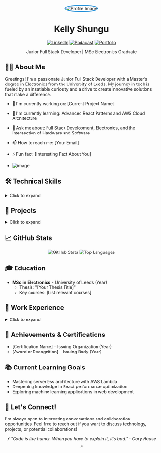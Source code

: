 <div align="center">
  <img src="/placeholder.svg?height=200&width=200" alt="Profile Image" style="border-radius: 50%; border: 3px solid #3498db;" />
  
  # Kelly Shungu
  
  [![LinkedIn](https://img.shields.io/badge/-LinkedIn-0077B5?style=for-the-badge&logo=LinkedIn&logoColor=white)](https://www.linkedin.com/in/kelly-ann-shungu/)
  [![Podacast](https://img.shields.io/badge/-Twitter-1DA1F2?style=for-the-badge&logo=Twitter&logoColor=white)](Your_Twitter_URL)
  [![Portfolio](https://img.shields.io/badge/-Portfolio-000000?style=for-the-badge&logo=About.me&logoColor=white)](Your_Portfolio_URL)

  Junior Full Stack Developer | MSc Electronics Graduate
</div>

## 👨‍💻 About Me

Greetings! I'm a passionate Junior Full Stack Developer with a Master's degree in Electronics from the University of Leeds. My journey in tech is fueled by an insatiable curiosity and a drive to create innovative solutions that make a difference.

- 🔭 I'm currently working on: [Current Project Name]
- 🌱 I'm currently learning: Advanced React Patterns and AWS Cloud Architecture
- 💬 Ask me about: Full Stack Development, Electronics, and the intersection of Hardware and Software
- 📫 How to reach me: [Your Email]
- ⚡ Fun fact: [Interesting Fact About You]

- ![image](https://github.com/user-attachments/assets/a50345a3-4775-48b9-94d7-1167cc4c8cd8)


## 🛠️ Technical Skills

<details>
<summary>Click to expand</summary>

### Languages
![JavaScript](https://img.shields.io/badge/-JavaScript-F7DF1E?style=flat-square&logo=javascript&logoColor=black)
![Python](https://img.shields.io/badge/-Python-3776AB?style=flat-square&logo=Python&logoColor=white)
![TypeScript](https://img.shields.io/badge/-TypeScript-3178C6?style=flat-square&logo=TypeScript&logoColor=white)
![HTML5](https://img.shields.io/badge/-HTML5-E34F26?style=flat-square&logo=html5&logoColor=white)
![CSS3](https://img.shields.io/badge/-CSS3-1572B6?style=flat-square&logo=css3&logoColor=white)
![Swift](https://img.shields.io/badge/-Swift-FA7343?style=flat-square&logo=Swift&logoColor=white)

### Front-End
![React](https://img.shields.io/badge/-React-61DAFB?style=flat-square&logo=react&logoColor=black)
![Next.js](https://img.shields.io/badge/-Next.js-000000?style=flat-square&logo=Next.js&logoColor=white)
![Vite](https://img.shields.io/badge/-Vite-646CFF?style=flat-square&logo=Vite&logoColor=white)
![Vercel](https://img.shields.io/badge/-Vercel-000000?style=flat-square&logo=Vercel&logoColor=white)
![Bootstrap](https://img.shields.io/badge/-Bootstrap-7952B3?style=flat-square&logo=Bootstrap&logoColor=white)
![Tailwind CSS](https://img.shields.io/badge/-Tailwind_CSS-38B2AC?style=flat-square&logo=Tailwind-CSS&logoColor=white)

### Back-End
![Node.js](https://img.shields.io/badge/-Node.js-339933?style=flat-square&logo=Node.js&logoColor=white)
![Express](https://img.shields.io/badge/-Express-000000?style=flat-square&logo=Express&logoColor=white)
![SQL](https://img.shields.io/badge/-SQL-4479A1?style=flat-square&logo=MySQL&logoColor=white)
![AWS](https://img.shields.io/badge/-AWS-232F3E?style=flat-square&logo=Amazon-AWS&logoColor=white)
![REST APIs](https://img.shields.io/badge/-REST_APIs-009688?style=flat-square&logo=fastapi&logoColor=white)
![Supabase](https://img.shields.io/badge/-Supabase-3ECF8E?style=flat-square&logo=Supabase&logoColor=white)

### Testing
![Unit Testing](https://img.shields.io/badge/-Unit_Testing-4CAF50?style=flat-square&logo=checkmarx&logoColor=white)
![Playwright](https://img.shields.io/badge/-Playwright-45ba4b?style=flat-square&logo=Playwright&logoColor=white)
![Vitest](https://img.shields.io/badge/-Vitest-6E9F18?style=flat-square&logo=Vitest&logoColor=white)
![Jest](https://img.shields.io/badge/-Jest-C21325?style=flat-square&logo=Jest&logoColor=white)
![Pytest](https://img.shields.io/badge/-Pytest-0A9EDC?style=flat-square&logo=Pytest&logoColor=white)
![Sentry](https://img.shields.io/badge/-Sentry-362D59?style=flat-square&logo=Sentry&logoColor=white)

### Design
![UX](https://img.shields.io/badge/-UX-FF61F6?style=flat-square&logo=Adobe-XD&logoColor=white)
![UI](https://img.shields.io/badge/-UI-0081CB?style=flat-square&logo=Material-UI&logoColor=white)
![Figma](https://img.shields.io/badge/-Figma-F24E1E?style=flat-square&logo=Figma&logoColor=white)
![Accessibility](https://img.shields.io/badge/-Accessibility-0052CC?style=flat-square&logo=Accessibilityinsights&logoColor=white)

### DevOps
![Git](https://img.shields.io/badge/-Git-F05032?style=flat-square&logo=Git&logoColor=white)
![GitHub Actions](https://img.shields.io/badge/-GitHub_Actions-2088FF?style=flat-square&logo=GitHub-Actions&logoColor=white)
![CI/CD](https://img.shields.io/badge/-CI/CD-4A154B?style=flat-square&logo=CircleCI&logoColor=white)

</details>

## 🚀 Projects

<details>
<summary>Click to expand</summary>

### [Project Name 1]
- **Description**: Brief description of the project
- **Tech Stack**: List of technologies used
- **GitHub**: [Link to GitHub repo]
- **Live Demo**: [Link to live demo if available]

### [Project Name 2]
- **Description**: Brief description of the project
- **Tech Stack**: List of technologies used
- **GitHub**: [Link to GitHub repo]
- **Live Demo**: [Link to live demo if available]

### [Project Name 3]
- **Description**: Brief description of the project
- **Tech Stack**: List of technologies used
- **GitHub**: [Link to GitHub repo]
- **Live Demo**: [Link to live demo if available]

</details>

## 📈 GitHub Stats

<div align="center">
  <img src="/placeholder.svg?height=180&width=400" alt="GitHub Stats" />
  <img src="/placeholder.svg?height=180&width=400" alt="Top Languages" />
</div>

## 🎓 Education

- **MSc in Electronics** - University of Leeds (Year)
  - Thesis: "[Your Thesis Title]"
  - Key courses: [List relevant courses]

## 💼 Work Experience

<details>
<summary>Click to expand</summary>

### [Job Title] at [Company Name]
**[Start Date] - [End Date]**
- Responsibility 1
- Responsibility 2
- Responsibility 3

### [Job Title] at [Company Name]
**[Start Date] - [End Date]**
- Responsibility 1
- Responsibility 2
- Responsibility 3

</details>

## 🌟 Achievements & Certifications

- [Certification Name] - Issuing Organization (Year)
- [Award or Recognition] - Issuing Body (Year)

## 📚 Current Learning Goals

- Mastering serverless architecture with AWS Lambda
- Deepening knowledge in React performance optimization
- Exploring machine learning applications in web development

## 🤝 Let's Connect!

I'm always open to interesting conversations and collaboration opportunities. Feel free to reach out if you want to discuss technology, projects, or potential collaborations!

<div align="center">
  <i>⚡ "Code is like humor. When you have to explain it, it's bad." - Cory House ⚡</i>
</div>

